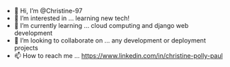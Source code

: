 - 👋 Hi, I’m @Christine-97
- 👀 I’m interested in ... learning new tech!
- 🌱 I’m currently learning ... cloud computing and django web development
- 💞️ I’m looking to collaborate on ... any development or deployment projects
- 📫 How to reach me ... https://www.linkedin.com/in/christine-polly-paul

<!---
Christine-97/Christine-97 is a ✨ special ✨ repository because its `README.md` (this file) appears on your GitHub profile.
You can click the Preview link to take a look at your changes.
--->
